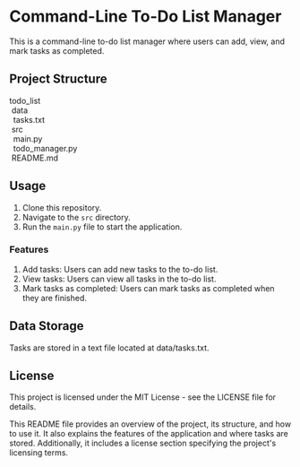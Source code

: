 # Command-Line To-Do List Manager

This is a command-line to-do list manager where users can add, view, and mark tasks as completed.

## Project Structure

todo_list<br>
&nbsp;data<br>
&ensp;tasks.txt<br>
&nbsp;src<br>
&ensp;main.py<br>
&ensp;todo_manager.py<br>
&nbsp;README.md<br>


## Usage

1. Clone this repository.
2. Navigate to the `src` directory.
3. Run the `main.py` file to start the application.

### Features
1. Add tasks: Users can add new tasks to the to-do list.
2. View tasks: Users can view all tasks in the to-do list.
3. Mark tasks as completed: Users can mark tasks as completed when they are finished.

## Data Storage
Tasks are stored in a text file located at data/tasks.txt.

## License
This project is licensed under the MIT License - see the LICENSE file for details.

This README file provides an overview of the project, its structure, and how to use it. It also explains the features of the application and where tasks are stored. Additionally, it includes a license section specifying the project's licensing terms.

